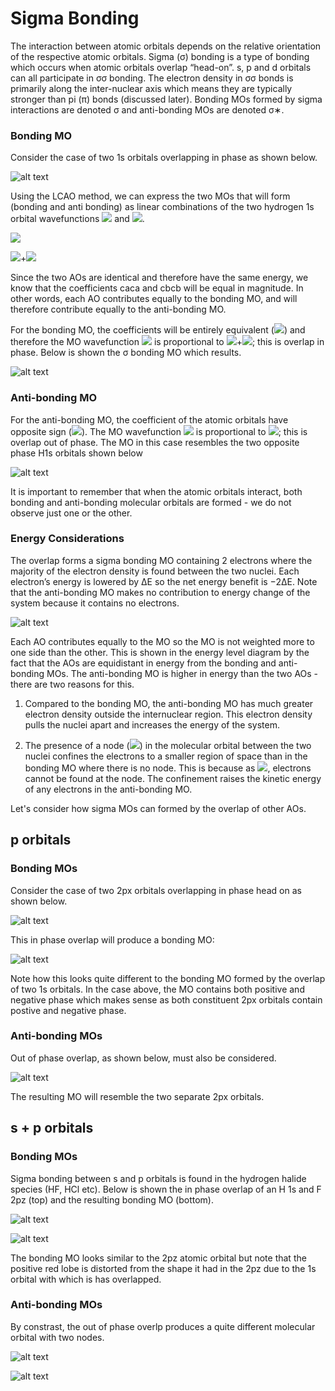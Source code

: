 # Sigma Bonding

The interaction between atomic orbitals depends on the relative orientation of the respective atomic orbitals. Sigma (σ) bonding is a type of bonding which occurs when atomic orbitals overlap “head-on”. s, p and d orbitals can all participate in σσ bonding. The electron density in σσ bonds is primarily along the inter-nuclear axis which means they are typically stronger than pi (π) bonds (discussed later). Bonding MOs formed by sigma interactions are denoted σ and anti-bonding MOs are denoted σ∗.

### Bonding MO

Consider the case of two 1s orbitals overlapping in phase as shown below.

![alt text](https://github.com/Oxbridge-Science-Academy/Chemistry_Courses/blob/master/Molecular_Orbitals_%26_Bonding/Figures/2%20H1s%20in%20phase.png)


Using the LCAO method, we can express the two MOs that will form (bonding and anti bonding) as linear combinations of the two hydrogen 1s orbital wavefunctions <img src="https://render.githubusercontent.com/render/math?math=\displaystyle \phi_a"> 
and <img src="https://render.githubusercontent.com/render/math?math=\displaystyle \phi_b">. 

<img src="https://render.githubusercontent.com/render/math?math=\displaystyle \psi=\sum_i c_i \phi _i">

<img src="https://render.githubusercontent.com/render/math?math=\displaystyle \psi= c_a \phi_a">+<img src="https://render.githubusercontent.com/render/math?math=\displaystyle  c_b \phi_b">

Since the two AOs are identical and therefore have the same energy, we know that the coefficients caca and cbcb will be equal in magnitude. In other words, each AO contributes equally to the bonding MO, and will therefore contribute equally to the anti-bonding MO. 


For the bonding MO, the coefficients will be entirely equivalent (<img src="https://render.githubusercontent.com/render/math?math=\displaystyle  c_a=c_b">) and therefore the MO wavefunction <img src="https://render.githubusercontent.com/render/math?math=\displaystyle \psi"> is proportional to <img src="https://render.githubusercontent.com/render/math?math=\displaystyle  \phi_a">+<img src="https://render.githubusercontent.com/render/math?math=\displaystyle \phi_b">; this is overlap in phase. Below is shown the σ bonding MO which results. 

![alt text](https://github.com/Oxbridge-Science-Academy/Chemistry_Courses/blob/master/Molecular_Orbitals_%26_Bonding/Figures/2%20H1s%20in%20phase%20MO.png)


### Anti-bonding MO

For the anti-bonding MO, the coefficient of the atomic orbitals have opposite sign (<img src="https://render.githubusercontent.com/render/math?math=\displaystyle  c_a=-c_b">). The MO wavefunction <img src="https://render.githubusercontent.com/render/math?math=\displaystyle  \psi">  is proportional to <img src="https://render.githubusercontent.com/render/math?math=\displaystyle  \phi_a-\phi_b">; this is overlap out of phase. The MO in this case resembles the two opposite phase H1s orbitals shown below

![alt text](https://github.com/Oxbridge-Science-Academy/Chemistry_Courses/blob/master/Molecular_Orbitals_%26_Bonding/Figures/1%20H1s%20out%20of%20phase.png)


It is important to remember that when the atomic orbitals interact, both bonding and anti-bonding molecular orbitals are formed - we do not observe just one or the other. 
 
### Energy Considerations
The overlap forms a sigma bonding MO containing 2 electrons where the majority of the electron density is found between the two nuclei. Each electron’s energy is lowered by ΔE so the net energy benefit is −2ΔE. Note that the anti-bonding MO makes no contribution to energy change of the system because it contains no electrons. 

![alt text](https://github.com/Oxbridge-Science-Academy/Chemistry_Courses/blob/master/Molecular_Orbitals_%26_Bonding/Figures/2%20H1s%20energy%20diagram.png)


Each AO contributes equally to the MO so the MO is not weighted more to one side than the other. This is shown in the energy level diagram by the fact that the AOs are equidistant in energy from the bonding and anti-bonding MOs.
The anti-bonding MO is higher in energy than the two AOs - there are two reasons for this.  

1. Compared to the bonding MO, the anti-bonding MO has much greater electron density outside the internuclear region. This electron density pulls the nuclei apart and increases the energy of the system.

2. The presence of a node (<img src="https://render.githubusercontent.com/render/math?math=\displaystyle |\psi|^2=0">) in the molecular orbital between the two nuclei confines the electrons to a smaller region of space than in the bonding MO where there is no node. This is because as <img src="https://render.githubusercontent.com/render/math?math=\displaystyle |\psi|^2=0">, electrons cannot be found at the node. The confinement raises the kinetic energy of any electrons in the anti-bonding MO. 

Let's consider how sigma MOs can formed by the overlap of other AOs. 

## p orbitals

### Bonding MOs
Consider the case of two 2px orbitals overlapping in phase head on as shown below.

![alt text](https://github.com/Oxbridge-Science-Academy/Chemistry_Courses/blob/master/Molecular_Orbitals_%26_Bonding/Figures/Two%202px%20head%20on%20in%20phase%201.png)


This in phase overlap will produce a bonding MO:

![alt text](https://github.com/Oxbridge-Science-Academy/Chemistry_Courses/blob/master/Molecular_Orbitals_%26_Bonding/Figures/Two%202px%20head%20on%20in%20phase%20MO.png)

Note how this looks quite different to the bonding MO formed by the overlap of two 1s orbitals. In the case above, the MO contains both positive and negative phase which makes sense as both constituent 2px orbitals contain postive and negative phase. 

### Anti-bonding MOs

Out of phase overlap, as shown below, must also be considered.

![alt text](https://github.com/Oxbridge-Science-Academy/Chemistry_Courses/blob/master/Molecular_Orbitals_%26_Bonding/Figures/Two%202px%20head%20on%20out%20of%20%20phase%201.png)


The resulting MO will resemble the two separate 2px orbitals. 


## s + p orbitals

### Bonding MOs
Sigma bonding between s and p orbitals is found in the hydrogen halide species (HF, HCl etc). Below is shown the in phase overlap of an H 1s and F 2pz (top) and the resulting bonding MO (bottom). 

![alt text](https://github.com/Oxbridge-Science-Academy/Chemistry_Courses/blob/master/Molecular_Orbitals_%26_Bonding/Figures/H1s%20%2B%202pz.png)

![alt text](https://github.com/Oxbridge-Science-Academy/Chemistry_Courses/blob/master/Molecular_Orbitals_%26_Bonding/Figures/H1s%20%2B%202pz%20MO.png)

The bonding MO looks similar to the 2pz atomic orbital but note that the positive red lobe is distorted from the shape it had in the 2pz due to the 1s orbital with which is has overlapped. 

### Anti-bonding MOs
By constrast, the out of phase overlp produces a quite different molecular orbital with two nodes. 

![alt text](https://github.com/Oxbridge-Science-Academy/Chemistry_Courses/blob/master/Molecular_Orbitals_%26_Bonding/Figures/H1s%20-%202pz.png)

![alt text](https://github.com/Oxbridge-Science-Academy/Chemistry_Courses/blob/master/Molecular_Orbitals_%26_Bonding/Figures/H1s%20-%202pz%20MO.png)
